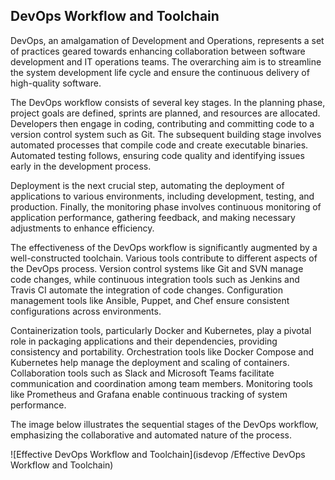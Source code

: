 ## DevOps Workflow and Toolchain

DevOps, an amalgamation of Development and Operations, represents a set of practices geared towards enhancing collaboration between software development and IT operations teams. The overarching aim is to streamline the system development life cycle and ensure the continuous delivery of high-quality software.

The DevOps workflow consists of several key stages. In the planning phase, project goals are defined, sprints are planned, and resources are allocated. Developers then engage in coding, contributing and committing code to a version control system such as Git. The subsequent building stage involves automated processes that compile code and create executable binaries. Automated testing follows, ensuring code quality and identifying issues early in the development process.

Deployment is the next crucial step, automating the deployment of applications to various environments, including development, testing, and production. Finally, the monitoring phase involves continuous monitoring of application performance, gathering feedback, and making necessary adjustments to enhance efficiency.

The effectiveness of the DevOps workflow is significantly augmented by a well-constructed toolchain. Various tools contribute to different aspects of the DevOps process. Version control systems like Git and SVN manage code changes, while continuous integration tools such as Jenkins and Travis CI automate the integration of code changes. Configuration management tools like Ansible, Puppet, and Chef ensure consistent configurations across environments.

Containerization tools, particularly Docker and Kubernetes, play a pivotal role in packaging applications and their dependencies, providing consistency and portability. Orchestration tools like Docker Compose and Kubernetes help manage the deployment and scaling of containers. Collaboration tools such as Slack and Microsoft Teams facilitate communication and coordination among team members. Monitoring tools like Prometheus and Grafana enable continuous tracking of system performance.

The image below illustrates the sequential stages of the DevOps workflow, emphasizing the collaborative and automated nature of the process.

![Effective DevOps Workflow and Toolchain](isdevop
/Effective DevOps Workflow and Toolchain)

